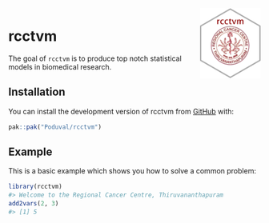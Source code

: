 
<img src="man/figures/hexsticker.png" align="right" height="140" />

# rcctvm

<!-- badges: start -->
<!-- badges: end -->

The goal of `rcctvm` is to produce top notch statistical models in
biomedical research.

## Installation

You can install the development version of rcctvm from
[GitHub](https://github.com/) with:

``` r
pak::pak("Poduval/rcctvm")
```

## Example

This is a basic example which shows you how to solve a common problem:

``` r
library(rcctvm)
#> Welcome to the Regional Cancer Centre, Thiruvananthapuram
add2vars(2, 3)
#> [1] 5
```
